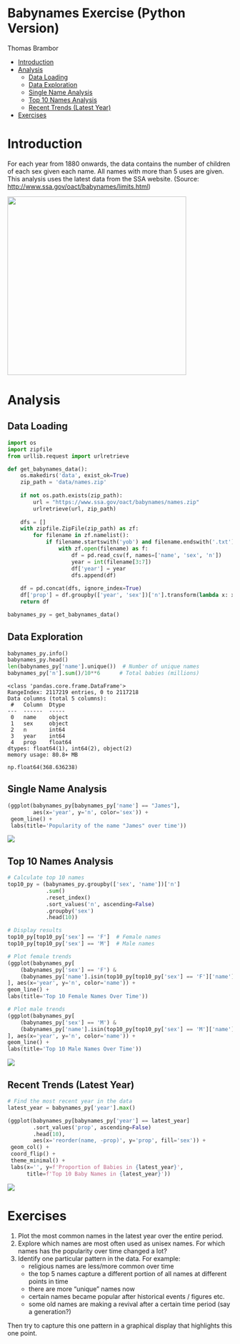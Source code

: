 # Babynames Exercise (Python Version)
Thomas Brambor

- [Introduction](#introduction)
- [Analysis](#analysis)
  - [Data Loading](#data-loading)
  - [Data Exploration](#data-exploration)
  - [Single Name Analysis](#single-name-analysis)
  - [Top 10 Names Analysis](#top-10-names-analysis)
  - [Recent Trends (Latest Year)](#recent-trends-latest-year)
- [Exercises](#exercises)

# Introduction

For each year from 1880 onwards, the data contains the number of
children of each sex given each name. All names with more than 5 uses
are given. This analysis uses the latest data from the SSA website.
(Source: <http://www.ssa.gov/oact/babynames/limits.html>)

<img src="baby-names-wordcloud.jpg" width="400" />

# Analysis

## Data Loading

``` python
import os
import zipfile
from urllib.request import urlretrieve

def get_babynames_data():
    os.makedirs('data', exist_ok=True)
    zip_path = 'data/names.zip'
    
    if not os.path.exists(zip_path):
        url = "https://www.ssa.gov/oact/babynames/names.zip"
        urlretrieve(url, zip_path)
    
    dfs = []
    with zipfile.ZipFile(zip_path) as zf:
        for filename in zf.namelist():
            if filename.startswith('yob') and filename.endswith('.txt'):
                with zf.open(filename) as f:
                    df = pd.read_csv(f, names=['name', 'sex', 'n'])
                    year = int(filename[3:7])
                    df['year'] = year
                    dfs.append(df)
    
    df = pd.concat(dfs, ignore_index=True)
    df['prop'] = df.groupby(['year', 'sex'])['n'].transform(lambda x: x / x.sum())
    return df

babynames_py = get_babynames_data()
```

## Data Exploration

``` python
babynames_py.info()
babynames_py.head()
len(babynames_py['name'].unique())  # Number of unique names
babynames_py['n'].sum()/10**6      # Total babies (millions)
```

    <class 'pandas.core.frame.DataFrame'>
    RangeIndex: 2117219 entries, 0 to 2117218
    Data columns (total 5 columns):
     #   Column  Dtype  
    ---  ------  -----  
     0   name    object 
     1   sex     object 
     2   n       int64  
     3   year    int64  
     4   prop    float64
    dtypes: float64(1), int64(2), object(2)
    memory usage: 80.8+ MB

    np.float64(368.636238)

## Single Name Analysis

``` python
(ggplot(babynames_py[babynames_py['name'] == "James"], 
        aes(x='year', y='n', color='sex')) +
 geom_line() +
 labs(title='Popularity of the name "James" over time'))
```

![](babynames_exercise_python_files/figure-commonmark/cell-5-output-1.png)

## Top 10 Names Analysis

``` python
# Calculate top 10 names
top10_py = (babynames_py.groupby(['sex', 'name'])['n']
            .sum()
            .reset_index()
            .sort_values('n', ascending=False)
            .groupby('sex')
            .head(10))

# Display results
top10_py[top10_py['sex'] == 'F']  # Female names
top10_py[top10_py['sex'] == 'M']  # Male names

# Plot female trends
(ggplot(babynames_py[
    (babynames_py['sex'] == 'F') & 
    (babynames_py['name'].isin(top10_py[top10_py['sex'] == 'F']['name']))
], aes(x='year', y='n', color='name')) +
geom_line() +
labs(title='Top 10 Female Names Over Time'))

# Plot male trends
(ggplot(babynames_py[
    (babynames_py['sex'] == 'M') & 
    (babynames_py['name'].isin(top10_py[top10_py['sex'] == 'M']['name']))
], aes(x='year', y='n', color='name')) +
geom_line() +
labs(title='Top 10 Male Names Over Time'))
```

![](babynames_exercise_python_files/figure-commonmark/cell-6-output-1.png)

## Recent Trends (Latest Year)

``` python
# Find the most recent year in the data
latest_year = babynames_py['year'].max()

(ggplot(babynames_py[babynames_py['year'] == latest_year]
        .sort_values('prop', ascending=False)
        .head(10),
        aes(x='reorder(name, -prop)', y='prop', fill='sex')) +
 geom_col() +
 coord_flip() +
 theme_minimal() +
 labs(x='', y=f'Proportion of Babies in {latest_year}',
      title=f'Top 10 Baby Names in {latest_year}'))
```

![](babynames_exercise_python_files/figure-commonmark/cell-7-output-1.png)

# Exercises

1.  Plot the most common names in the latest year over the entire
    period.
2.  Explore which names are most often used as unisex names. For which
    names has the popularity over time changed a lot?
3.  Identify one particular pattern in the data. For example:
    - religious names are less/more common over time
    - the top 5 names capture a different portion of all names at
      different points in time
    - there are more “unique” names now
    - certain names became popular after historical events / figures
      etc.
    - some old names are making a revival after a certain time period
      (say a generation?)

Then try to capture this one pattern in a graphical display that
highlights this one point.
